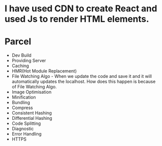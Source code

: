 # I have used CDN to create React and used Js to render HTML elements.

# Parcel

- Dev Build
- Providing Server
- Caching
- HMR(Hot Module Replacement)
- File Watching Algo - When we update the code and save it and it will automatically updates the localhost.
  How does this happen is because of File Watching Algo.
- Image Optimisation
- Minification
- Bundling
- Compress
- Consistent Hashing
- Differential Hashing
- Code Splitting
- Diagnostic
- Error Handling
- HTTPS
